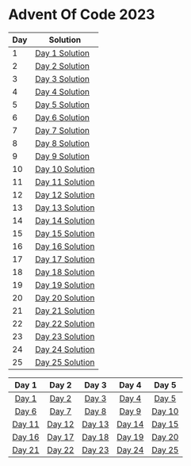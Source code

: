 # Advent Of Code 2023

| Day | Solution |
|-----|----------|
| 1   | [Day 1 Solution](https://github.com/lvainio/Advent-Of-Code-2023/tree/main/solutions/day1) |
| 2   | [Day 2 Solution](https://github.com/lvainio/Advent-Of-Code-2023/tree/main/solutions/day2) |
| 3 | [Day 3 Solution](https://github.com/lvainio/Advent-Of-Code-2023/tree/main/solutions/day3) |
| 4   | [Day 4 Solution](https://github.com/lvainio/Advent-Of-Code-2023/tree/main/solutions/day4) |
| 5   | [Day 5 Solution](https://github.com/lvainio/Advent-Of-Code-2023/tree/main/solutions/day5) |
| 6   | [Day 6 Solution](https://github.com/lvainio/Advent-Of-Code-2023/tree/main/solutions/day6) |
| 7   | [Day 7 Solution](https://github.com/lvainio/Advent-Of-Code-2023/tree/main/solutions/day7) |
| 8   | [Day 8 Solution](https://github.com/lvainio/Advent-Of-Code-2023/tree/main/solutions/day8) |
| 9   | [Day 9 Solution](https://github.com/lvainio/Advent-Of-Code-2023/tree/main/solutions/day9) |
| 10  | [Day 10 Solution](https://github.com/lvainio/Advent-Of-Code-2023/tree/main/solutions/day10) |
| 11  | [Day 11 Solution](https://github.com/lvainio/Advent-Of-Code-2023/tree/main/solutions/day11) |
| 12  | [Day 12 Solution](https://github.com/lvainio/Advent-Of-Code-2023/tree/main/solutions/day12) |
| 13  | [Day 13 Solution](https://github.com/lvainio/Advent-Of-Code-2023/tree/main/solutions/day13) |
| 14  | [Day 14 Solution](https://github.com/lvainio/Advent-Of-Code-2023/tree/main/solutions/day14) |
| 15  | [Day 15 Solution](https://github.com/lvainio/Advent-Of-Code-2023/tree/main/solutions/day15) |
| 16  | [Day 16 Solution](https://github.com/lvainio/Advent-Of-Code-2023/tree/main/solutions/day16) |
| 17  | [Day 17 Solution](https://github.com/lvainio/Advent-Of-Code-2023/tree/main/solutions/day17) |
| 18  | [Day 18 Solution](https://github.com/lvainio/Advent-Of-Code-2023/tree/main/solutions/day18) |
| 19  | [Day 19 Solution](https://github.com/lvainio/Advent-Of-Code-2023/tree/main/solutions/day19) |
| 20  | [Day 20 Solution](https://github.com/lvainio/Advent-Of-Code-2023/tree/main/solutions/day20) |
| 21  | [Day 21 Solution](https://github.com/lvainio/Advent-Of-Code-2023/tree/main/solutions/day21) |
| 22  | [Day 22 Solution](https://github.com/lvainio/Advent-Of-Code-2023/tree/main/solutions/day22) |
| 23  | [Day 23 Solution](https://github.com/lvainio/Advent-Of-Code-2023/tree/main/solutions/day23) |
| 24  | [Day 24 Solution](https://github.com/lvainio/Advent-Of-Code-2023/tree/main/solutions/day24) |
| 25  | [Day 25 Solution](https://github.com/lvainio/Advent-Of-Code-2023/tree/main/solutions/day25) |

| Day 1 | Day 2 | Day 3 | Day 4 | Day 5 |
|:-----:|:-----:|:-----:|:-----:|:-----:|
| [Day 1]() | [Day 2]() | [Day 3]() | [Day 4]() | [Day 5]() |
| [Day 6]() | [Day 7]() | [Day 8]() | [Day 9]() | [Day 10]() |
| [Day 11]() | [Day 12]() | [Day 13]() | [Day 14]() | [Day 15]() |
| [Day 16]() | [Day 17]() | [Day 18]() | [Day 19]() | [Day 20]() |
| [Day 21]() | [Day 22]() | [Day 23]() | [Day 24]() | [Day 25]() |
